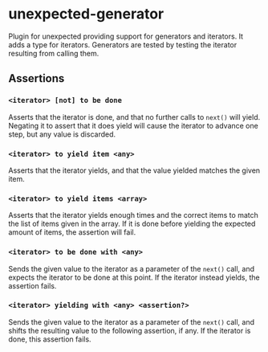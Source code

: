 # unexpected-generator
Plugin for unexpected providing support for generators and iterators. It adds a type for iterators. Generators are tested by testing the iterator resulting from calling them.

## Assertions
### `<iterator> [not] to be done`
Asserts that the iterator is done, and that no further calls to `next()` will yield. Negating it to assert that it does yield will cause the iterator to advance one step, but any value is discarded.

### `<iterator> to yield item <any>`
Asserts that the iterator yields, and that the value yielded matches the given item.

### `<iterator> to yield items <array>`
Asserts that the iterator yields enough times and the correct items to match the list of items given in the array. If it is done before yielding the expected amount of items, the assertion will fail.

### `<iterator> to be done with <any>`
Sends the given value to the iterator as a parameter of the `next()` call, and expects the iterator to be done at this point. If the iterator instead yields, the assertion fails.

### `<iterator> yielding with <any> <assertion?>`
Sends the given value to the iterator as a parameter of the `next()` call, and shifts the resulting value to the following assertion, if any. If the iterator is done, this assertion fails.
